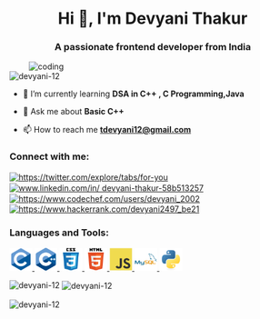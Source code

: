 <h1 align="center">Hi 👋, I'm Devyani Thakur</h1>
<h3 align="center">A passionate frontend developer from India</h3>
<img align="right" width=470 alt="coding" src="https://www.forwardermagazine.com/wp-content/uploads/2020/12/coding-scaled.jpg">
<p align="left"> <img src="https://komarev.com/ghpvc/?username=devyani-12&label=Profile%20views&color=0e75b6&style=flat" alt="devyani-12" /> </p>

- 🌱 I’m currently learning **DSA in C++ , C Programming,Java**

- 💬 Ask me about **Basic C++**

- 📫 How to reach me **tdevyani12@gmail.com**

<h3 align="left">Connect with me:</h3>
<p align="left">
<a href="https://twitter.com/https://twitter.com/explore/tabs/for-you" target="blank"><img align="center" src="https://raw.githubusercontent.com/rahuldkjain/github-profile-readme-generator/master/src/images/icons/Social/twitter.svg" alt="https://twitter.com/explore/tabs/for-you" height="30" width="40" /></a>
<a href="https://linkedin.com/in/www.linkedin.com/in/ devyani-thakur-58b513257" target="blank"><img align="center" src="https://raw.githubusercontent.com/rahuldkjain/github-profile-readme-generator/master/src/images/icons/Social/linked-in-alt.svg" alt="www.linkedin.com/in/ devyani-thakur-58b513257" height="30" width="40" /></a>
<a href="https://www.codechef.com/users/https://www.codechef.com/users/devyani_2002" target="blank"><img align="center" src="https://cdn.jsdelivr.net/npm/simple-icons@3.1.0/icons/codechef.svg" alt="https://www.codechef.com/users/devyani_2002" height="30" width="40" /></a>
<a href="https://www.hackerrank.com/https://www.hackerrank.com/devyani2497_be21" target="blank"><img align="center" src="https://raw.githubusercontent.com/rahuldkjain/github-profile-readme-generator/master/src/images/icons/Social/hackerrank.svg" alt="https://www.hackerrank.com/devyani2497_be21" height="30" width="40" /></a>
</p>

<h3 align="left">Languages and Tools:</h3>
<p align="left"> <a href="https://www.cprogramming.com/" target="_blank" rel="noreferrer"> <img src="https://raw.githubusercontent.com/devicons/devicon/master/icons/c/c-original.svg" alt="c" width="40" height="40"/> </a> <a href="https://www.w3schools.com/cpp/" target="_blank" rel="noreferrer"> <img src="https://raw.githubusercontent.com/devicons/devicon/master/icons/cplusplus/cplusplus-original.svg" alt="cplusplus" width="40" height="40"/> </a> <a href="https://www.w3schools.com/css/" target="_blank" rel="noreferrer"> <img src="https://raw.githubusercontent.com/devicons/devicon/master/icons/css3/css3-original-wordmark.svg" alt="css3" width="40" height="40"/> </a> <a href="https://www.w3.org/html/" target="_blank" rel="noreferrer"> <img src="https://raw.githubusercontent.com/devicons/devicon/master/icons/html5/html5-original-wordmark.svg" alt="html5" width="40" height="40"/> </a> <a href="https://developer.mozilla.org/en-US/docs/Web/JavaScript" target="_blank" rel="noreferrer"> <img src="https://raw.githubusercontent.com/devicons/devicon/master/icons/javascript/javascript-original.svg" alt="javascript" width="40" height="40"/> </a> <a href="https://www.mysql.com/" target="_blank" rel="noreferrer"> <img src="https://raw.githubusercontent.com/devicons/devicon/master/icons/mysql/mysql-original-wordmark.svg" alt="mysql" width="40" height="40"/> </a> <a href="https://www.python.org" target="_blank" rel="noreferrer"> <img src="https://raw.githubusercontent.com/devicons/devicon/master/icons/python/python-original.svg" alt="python" width="40" height="40"/> </a> </p>

<p><img align="left" src="https://github-readme-stats.vercel.app/api/top-langs?username=devyani-12&show_icons=true&locale=en&layout=compact" alt="devyani-12" /></p>

<p>&nbsp;<img align="center" src="https://github-readme-stats.vercel.app/api?username=devyani-12&show_icons=true&locale=en" alt="devyani-12" /></p>

<p><img align="center" src="https://github-readme-streak-stats.herokuapp.com/?user=devyani-12&" alt="devyani-12" /></p>

